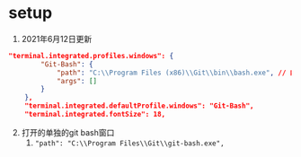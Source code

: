 # setup

1. 2021年6月12日更新
```json
"terminal.integrated.profiles.windows": {
        "Git-Bash": {
            "path": "C:\\Program Files (x86)\\Git\\bin\\bash.exe", // 内置
            "args": []
        }
    },
    "terminal.integrated.defaultProfile.windows": "Git-Bash",
    "terminal.integrated.fontSize": 18,
```
2. 打开的单独的git bash窗口
   1. `"path": "C:\\Program Files\\Git\\git-bash.exe",`